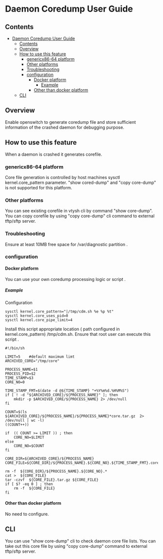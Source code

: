 # Daemon Coredump  User Guide

## Contents

- [Daemon Coredump  User Guide](#daemon-coredump-user-guide)
	- [Contents](#contents)
	- [Overview](#overview)
	- [How to use this feature](#how-to-use-this-feature)
		- [genericx86-64 platform](#genericx86-64-platform)
		- [Other platforms](#other-platforms)
		- [Troubleshooting](#troubleshooting)
		- [configuration](#configuration)
			- [Docker platform](#docker-platform)
				- [Example](#example)
			- [Other than docker platform](#other-than-docker-platform)
	- [CLI](#cli)


## Overview
Enable openswitch to generate coredump file and store sufficient information of the crashed daemon for debugging purpose.

## How to use this feature
When a daemon is crashed it generates corefile.

### genericx86-64 platform
Core file generation is controlled by host machines sysctl kernel.core_pattern parameter.
"show cored-dump" and "copy core-dump" is not supported for this platform.

### Other platforms
You can see existing corefile in vtysh cli by command "show core-dump".
You can copy corefile by using "copy core-dump" cli command to external tftp/sftp server.

### Troubleshooting
Ensure at least 10MB free space for /var/diagnostic partition .

### configuration
#### Docker platform
You can use your  own coredump processing logic or script .

##### Example
Configuration
```
sysctl kernel.core_pattern="|/tmp/cdm.sh %e %p %t"
sysctl kernel.core_uses_pid=0
sysctl kernel.core_pipe_limit=4
```

Install this script appropriate location ( path configured in kernel.core_pattern) /tmp/cdm.sh.
Ensure that root user can execute this script .


```
#!/bin/sh

LIMIT=5    #default maximum limt
ARCHIVED_CORE="/tmp/core"

PROCESS_NAME=$1
PROCESS_PID=$2
TIME_STAMP=$3
CORE_NO=0

TIME_STAMP_FMT=$(date -d @${TIME_STAMP} "+%Y%m%d.%H%M%S")
if [ ! -d "${ARCHIVED_CORE}/${PROCESS_NAME}" ]; then
    mkdir -p $ARCHIVED_CORE/${PROCESS_NAME} 2> /dev/null
fi

COUNT=$(ls ${ARCHIVED_CORE}/${PROCESS_NAME}/${PROCESS_NAME}*core.tar.gz  2> /dev/null | wc -l)
((COUNT++))

if  (( COUNT >= LIMIT )) ; then
    CORE_NO=$LIMIT
else
    CORE_NO=$COUNT
fi

CORE_DIR=${ARCHIVED_CORE}/${PROCESS_NAME}
CORE_FILE=${CORE_DIR}/${PROCESS_NAME}.${CORE_NO}.${TIME_STAMP_FMT}.core

rm -f  ${CORE_DIR}/${PROCESS_NAME}.${CORE_NO}.*
cat >  ${CORE_FILE}
tar -czvf  ${CORE_FILE}.tar.gz ${CORE_FILE}
if [ $? -eq 0 ] ; then
    rm -f  ${CORE_FILE}
fi

```

#### Other than docker platform
No need to configure.

## CLI
You can use "show core-dump" cli to check daemon core file lists.
You can take out this core file by using "copy core-dump" command to external tftp/sftp server.
